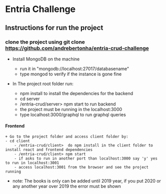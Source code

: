 # Entria Challenge

## Instructions for run the project
 
 ### clone the project using git clone https://github.com/andrebertonha/entria-crud-challenge

 + Install MongoDB on the machine
    - run it in "mongodb://localhost:27017/databasename"
    - type mongod to verify if the instance is gone fine

+ In The project root folder run:
    - npm install to install the dependencies for the backend
    - cd server
    - /entria-crud/server> npm start to run backend    
    - the project must be running in the localhost:3000
    - type localhost:3000/graphql to run graphql queries

#### Frontend
    + Go to the project folder and access client folder by:
    - cd client
        - /entria-crud/client>  do npm install in the client folder to install react and frontend dependencies
        - /entria-crud/client> npm start
        - if asks to run in another port than localhost:3000 say 'y' yes to run in localhost:3001
        - access localhost:3001 from the browser and see the project running
        
- note: The books is only can be added until 2019 year, if you put 2020 or any another year over 2019 the error must be shown
